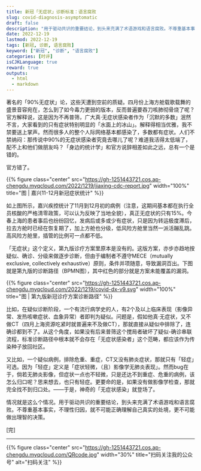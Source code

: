 ```yaml
---
title: 新冠「无症状」诊断标准：语言腐败
slug: covid-diagnosis-asymptomatic
draft: false
description: "用于驱动共识的重要结论，到头来充满了术语游戏和语言腐败。不尊重基本事实，不理性归因，就不可能正确理解自己真实的处境，更不可能做出理智的决策。"
date: 2022-12-19
lastmod: 2022-12-19
tags: [新冠, 诊断, 语言腐败]
keyword: ["新冠", "诊断", "语言腐败"]
categories: [时评]
isCJKLanguage: true
reward: true
outputs:
  - html
  - markdown
---
```


著名的「90%无症状」论，这些天遭到空前的质疑。四月份上海方舱载歌载舞的盛景音容宛在，怎么到了如今毒力更弱的版本，反而普遍要吞刀咳肺彻骨烧了呢？官方解释说，这是因为不再普筛，广大真·无症状感染者作为「沉默的多数」泯然不言，大家看到的只有症状特别明显的「水面上的冰山」。解释得相当优雅，我不禁要送上掌声。然而很多人的整个人际网络基本都感染了，多数都有症状。人们不禁纳闷：那传说中90%的无症状感染者究竟去哪儿了呢？难道我活得太低端了，配不上和他们做朋友吗？「身边的统计学」和官方说辞相差如此之远，总有一个是错的。

官方错了。

<!--more-->

{{% figure class="center" src="https://gh-1251443721.cos.ap-chengdu.myqcloud.com/2022/1219/jiaxing-cdc-report.jpg" width="100%" title="图 | 嘉兴11-12月新冠症状统计" %}}

如上图所示，嘉兴疾控统计了11月到12月初的病例（注意，这期间基本都在执行全员核酸的严格清零政策，可以认为反映了当地全貌），真正无症状的只有15%。今春上海的患者事后也纷纷回忆，发病后或多或少有症状，只是因为转运极度滞后，拉去方舱时已经在恢复期了，加上方舱也分级，低风险方舱里当然一派活蹦乱跳。高风险方舱里，插管的比例可一点都不低。

「无症状」这个定义，第九版诊疗方案里原本是没有的。这版方案，亦步亦趋地按疑似、确诊、分级来做逐步诊断，但由于编制者不遵守MECE（mutually exclusive, collectively exhaustive）原则，条件并项随意，导致漏洞百出。下图就是第九版的诊断路径（BPMN图），其中红色的部分就是方案未能覆盖的漏洞。

{{% figure class="center" src="https://gh-1251443721.cos.ap-chengdu.myqcloud.com/2022/1219/covid-dx-v9.svg" width="100%" title="图 | 第九版新冠诊疗方案诊断路径" %}}

比如，在疑似诊断阶段，一个有流行病学史的人，有2个及以上临床表现（影像异常、发热咳嗽症状、血象异常）者即判为疑似。问题是，假如他真·无症状，又不做CT（四月上海资源吃紧时就普遍来不及做CT），那就直接从疑似中排除了，连确诊都到不了。从这个角度，如果没有后来普筛这个搅局者破坏了疑似-确诊串联流程，标准诊断路径中根本就不会存在「无症状感染者」这个范畴，都应该作为传染种子放回社区。

又比如，一个疑似病例，排除危重、重症，CT又没有肺炎症状，那就只有「轻症」可选。因为「轻症」定义是「症状轻微，（且）影像学无肺炎表现」。然而bug在于，倘若无肺炎影像，但症状一点也不轻微，只是还达不到重症、危重的病例，该怎么归口呢？思来想去，也只有轻症。更要命的是，如果没有做影像学检查，那就完全找不到归口处。——于是，神奇的「无症状感染」就登场了。

情况就是这么个情况。用于驱动共识的重要结论，到头来充满了术语游戏和语言腐败。不尊重基本事实，不理性归因，就不可能正确理解自己真实的处境，更不可能做出理智的决策。

[完]

---

<!-- {% raw %} -->
{{% figure class="center" src="https://gh-1251443721.cos.ap-chengdu.myqcloud.com/QRcode.jpg" width="30%" title="扫码关注我的公众号" alt="扫码关注" %}}
<!-- {% endraw %} -->
